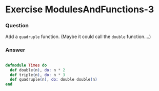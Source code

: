 Exercise ModulesAndFunctions-3
==============================

### Question

Add a `quadruple` function. (Maybe it could call the `double` function.…)


### Answer

```elixir

defmodule Times do
  def double(n), do: n * 2
  def triple(n), do: n * 3
  def quadruple(n), do: double double(n)
end

```
